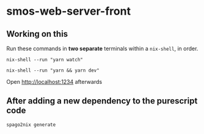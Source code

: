 # smos-web-server-front

## Working on this

Run these commands in **two separate** terminals within a `nix-shell`, in order.

```shell
nix-shell --run "yarn watch"
```

```shell
nix-shell --run "yarn && yarn dev"
```

Open <http://localhost:1234> afterwards

## After adding a new dependency to the purescript code

```shell
spago2nix generate
```
